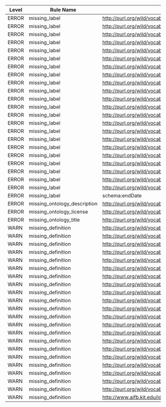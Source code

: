 | Level | Rule Name | Subject | Property | Value |
| --- | --- | --- | --- | --- |
| ERROR | missing_label | http://purl.org/wild/vocab#ActiveOrInitialisedInstanceState | rdfs:label |  |
| ERROR | missing_label | http://purl.org/wild/vocab#ActivityInstance | rdfs:label |  |
| ERROR | missing_label | http://purl.org/wild/vocab#AtomicActivity | rdfs:label |  |
| ERROR | missing_label | http://purl.org/wild/vocab#CompositeActivity | rdfs:label |  |
| ERROR | missing_label | http://purl.org/wild/vocab#ConditionalActivity | rdfs:label |  |
| ERROR | missing_label | http://purl.org/wild/vocab#ParallelActivity | rdfs:label |  |
| ERROR | missing_label | http://purl.org/wild/vocab#SequentialActivity | rdfs:label |  |
| ERROR | missing_label | http://purl.org/wild/vocab#VirtualInstanceState | rdfs:label |  |
| ERROR | missing_label | http://purl.org/wild/vocab#WorkflowInstance | rdfs:label |  |
| ERROR | missing_label | http://purl.org/wild/vocab#activityInstanceOf | rdfs:label |  |
| ERROR | missing_label | http://purl.org/wild/vocab#containsActivity | rdfs:label |  |
| ERROR | missing_label | http://purl.org/wild/vocab#hasAtomicActivity | rdfs:label |  |
| ERROR | missing_label | http://purl.org/wild/vocab#hasBehaviour | rdfs:label |  |
| ERROR | missing_label | http://purl.org/wild/vocab#hasChildActivities | rdfs:label |  |
| ERROR | missing_label | http://purl.org/wild/vocab#hasChildActivity | rdfs:label |  |
| ERROR | missing_label | http://purl.org/wild/vocab#hasDescendantActivity | rdfs:label |  |
| ERROR | missing_label | http://purl.org/wild/vocab#hasHttpRequest | rdfs:label |  |
| ERROR | missing_label | http://purl.org/wild/vocab#hasPostcondition | rdfs:label |  |
| ERROR | missing_label | http://purl.org/wild/vocab#hasPrecondition | rdfs:label |  |
| ERROR | missing_label | http://purl.org/wild/vocab#hasState | rdfs:label |  |
| ERROR | missing_label | http://purl.org/wild/vocab#inWorkflowInstance | rdfs:label |  |
| ERROR | missing_label | http://purl.org/wild/vocab#workflowInstanceOf | rdfs:label |  |
| ERROR | missing_label | schema:endDate | rdfs:label |  |
| ERROR | missing_ontology_description | http://purl.org/wild/vocab | dc:description |  |
| ERROR | missing_ontology_license | http://purl.org/wild/vocab | dc:license |  |
| ERROR | missing_ontology_title | http://purl.org/wild/vocab | dc:title |  |
| WARN | missing_definition | http://purl.org/wild/vocab#ActiveOrInitialisedInstanceState | IAO:0000115 |  |
| WARN | missing_definition | http://purl.org/wild/vocab#ActivityInstance | IAO:0000115 |  |
| WARN | missing_definition | http://purl.org/wild/vocab#AtomicActivity | IAO:0000115 |  |
| WARN | missing_definition | http://purl.org/wild/vocab#CompositeActivity | IAO:0000115 |  |
| WARN | missing_definition | http://purl.org/wild/vocab#ConditionalActivity | IAO:0000115 |  |
| WARN | missing_definition | http://purl.org/wild/vocab#ParallelActivity | IAO:0000115 |  |
| WARN | missing_definition | http://purl.org/wild/vocab#SequentialActivity | IAO:0000115 |  |
| WARN | missing_definition | http://purl.org/wild/vocab#VirtualInstanceState | IAO:0000115 |  |
| WARN | missing_definition | http://purl.org/wild/vocab#WorkflowInstance | IAO:0000115 |  |
| WARN | missing_definition | http://purl.org/wild/vocab#activityInstanceOf | IAO:0000115 |  |
| WARN | missing_definition | http://purl.org/wild/vocab#containsActivity | IAO:0000115 |  |
| WARN | missing_definition | http://purl.org/wild/vocab#hasAtomicActivity | IAO:0000115 |  |
| WARN | missing_definition | http://purl.org/wild/vocab#hasBehaviour | IAO:0000115 |  |
| WARN | missing_definition | http://purl.org/wild/vocab#hasChildActivities | IAO:0000115 |  |
| WARN | missing_definition | http://purl.org/wild/vocab#hasDescendantActivity | IAO:0000115 |  |
| WARN | missing_definition | http://purl.org/wild/vocab#hasHttpRequest | IAO:0000115 |  |
| WARN | missing_definition | http://purl.org/wild/vocab#hasPostcondition | IAO:0000115 |  |
| WARN | missing_definition | http://purl.org/wild/vocab#hasPrecondition | IAO:0000115 |  |
| WARN | missing_definition | http://purl.org/wild/vocab#hasState | IAO:0000115 |  |
| WARN | missing_definition | http://purl.org/wild/vocab#inWorkflowInstance | IAO:0000115 |  |
| WARN | missing_definition | http://purl.org/wild/vocab#workflowInstanceOf | IAO:0000115 |  |
| WARN | missing_definition | http://www.aifb.kit.edu/id/Tobias_K-C3-A4fer | IAO:0000115 |  |